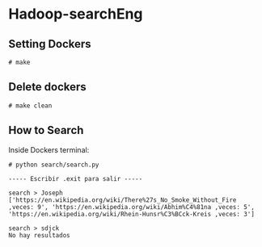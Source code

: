 # Hadoop-searchEng

## Setting Dockers
```
# make
```
## Delete dockers
```
# make clean
```
## How to Search

Inside Dockers terminal:

```
# python search/search.py
```

```
----- Escribir .exit para salir -----

search > Joseph
['https://en.wikipedia.org/wiki/There%27s_No_Smoke_Without_Fire ,veces: 9', 'https://en.wikipedia.org/wiki/Abhim%C4%81na ,veces: 5', 'https://en.wikipedia.org/wiki/Rhein-Hunsr%C3%BCck-Kreis ,veces: 3']

search > sdjck
No hay resultados

```
